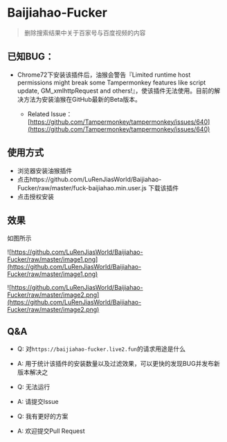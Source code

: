 # Baijiahao-Fucker

> 删除搜索结果中关于百家号与百度视频的内容

## 已知BUG：

- Chrome72下安装该插件后，油猴会警告『Limited runtime host permissions might break some Tampermonkey features like script update, GM_xmlhttpRequest and others!』，使该插件无法使用。目前的解决方法为安装油猴在GitHub最新的Beta版本。

  - Related Issue：[https://github.com/Tampermonkey/tampermonkey/issues/640](https://github.com/Tampermonkey/tampermonkey/issues/640)


## 使用方式

- 浏览器安装油猴插件
- 点击https://github.com/LuRenJiasWorld/Baijiahao-Fucker/raw/master/fuck-baijiahao.min.user.js 下载该插件
- 点击授权安装

## 效果

如图所示

![https://github.com/LuRenJiasWorld/Baijiahao-Fucker/raw/master/image1.png](https://github.com/LuRenJiasWorld/Baijiahao-Fucker/raw/master/image1.png)

![https://github.com/LuRenJiasWorld/Baijiahao-Fucker/raw/master/image2.png](https://github.com/LuRenJiasWorld/Baijiahao-Fucker/raw/master/image2.png)

## Q&A

- Q: 对`https://baijiahao-fucker.live2.fun`的请求用途是什么
- A: 用于统计该插件的安装数量以及过滤效果，可以更快的发现BUG并发布新版本解决之



- Q: 无法运行
- A: 请提交Issue



- Q: 我有更好的方案
- A: 欢迎提交Pull Request